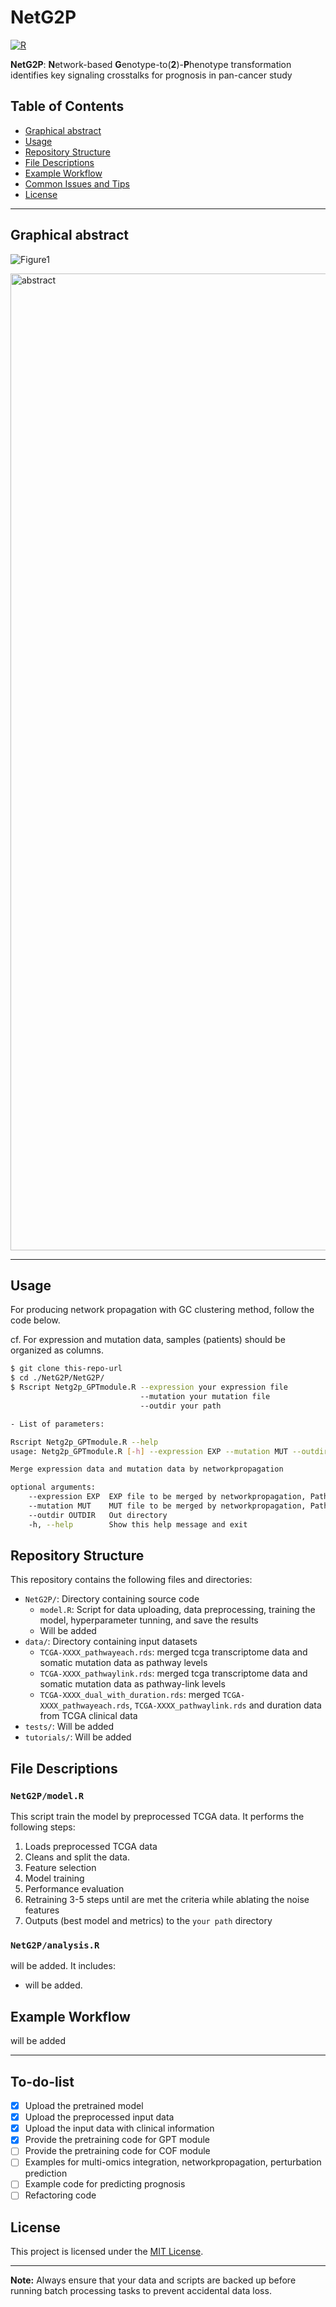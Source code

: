 # NetG2P
[![R](https://img.shields.io/badge/R-%3E%3D%204.3.1-blue)](https://www.r-project.org/)

**NetG2P**: **N**etwork-based **G**enotype-to(**2**)-**P**henotype transformation identifies key signaling crosstalks for prognosis in pan-cancer study

## Table of Contents

- [Graphical abstract](#graphical-abstract)
- [Usage](#usage)
- [Repository Structure](#repository-structure)
- [File Descriptions](#file-descriptions)
- [Example Workflow](#example-workflow)
- [Common Issues and Tips](#common-issues-and-tips)
- [License](#license)

---

## Graphical abstract
![Figure1](https://github.com/user-attachments/assets/414ad261-8451-4d07-a5c0-df63ccb23b9c)


<img width="1563" alt="abstract" src="https://github.com/user-attachments/assets/89f97e34-d41c-46af-9884-a162a365e7d8">

---

## Usage

For producing network propagation with GC clustering method, follow the code below.

cf. For expression and mutation data, samples (patients) should be organized as columns.

```bash
$ git clone this-repo-url
$ cd ./NetG2P/NetG2P/
$ Rscript Netg2p_GPTmodule.R --expression your expression file
                             --mutation your mutation file
                             --outdir your path

- List of parameters:

Rscript Netg2p_GPTmodule.R --help
usage: Netg2p_GPTmodule.R [-h] --expression EXP --mutation MUT --outdir OUTDIR

Merge expression data and mutation data by networkpropagation

optional arguments:
    --expression EXP  EXP file to be merged by networkpropagation, Path to the expression data CSV file or RDS file
    --mutation MUT    MUT file to be merged by networkpropagation, Path to the mutation data CSV file or RDS file
    --outdir OUTDIR   Out directory
    -h, --help        Show this help message and exit
```

## Repository Structure

This repository contains the following files and directories:

- `NetG2P/`: Directory containing source code
  - `model.R`: Script for data uploading, data preprocessing, training the model, hyperparameter tunning, and save the results
  - Will be added 
- `data/`: Directory containing input datasets
  - `TCGA-XXXX_pathwayeach.rds`: merged tcga transcriptome data and somatic mutation data as pathway levels
  - `TCGA-XXXX_pathwaylink.rds`: merged tcga transcriptome data and somatic mutation data as pathway-link levels
  - `TCGA-XXXX_dual_with_duration.rds`: merged `TCGA-XXXX_pathwayeach.rds`, `TCGA-XXXX_pathwaylink.rds` and duration data from TCGA clinical data
- `tests/`: Will be added 
- `tutorials/`: Will be added 

## File Descriptions

### `NetG2P/model.R`
This script train the model by preprocessed TCGA data. It performs the following steps:
1. Loads preprocessed TCGA data
2. Cleans and split the data.
3. Feature selection
4. Model training
5. Performance evaluation
6. Retraining 3-5 steps until are met the criteria while ablating the noise features
7. Outputs (best model and metrics) to the `your path` directory

### `NetG2P/analysis.R`
will be added. It includes:
- will be added.

## Example Workflow
will be added

---

## To-do-list
- [x] Upload the pretrained model
- [x] Upload the preprocessed input data
- [x] Upload the input data with clinical information
- [x] Provide the pretraining code for GPT module
- [ ] Provide the pretraining code for COF module
- [ ] Examples for multi-omics integration, networkpropagation, perturbation prediction
- [ ] Example code for predicting prognosis
- [ ] Refactoring code

## License

This project is licensed under the [MIT License](LICENSE).

---

**Note:** Always ensure that your data and scripts are backed up before running batch processing tasks to prevent accidental data loss.
